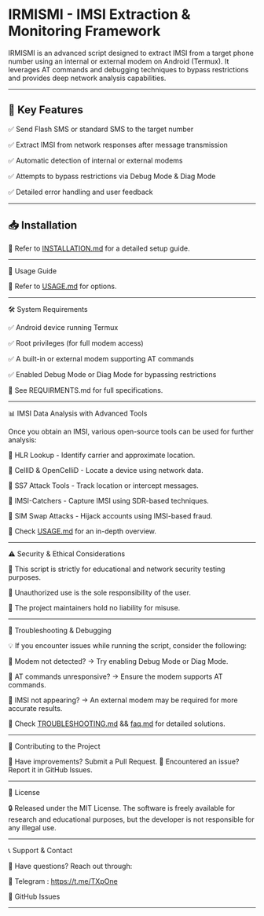 # IRMISMI - IMSI Extraction & Monitoring Framework  

IRMISMI is an advanced script designed to extract IMSI from a target phone number using an internal or external modem on Android (Termux). It leverages AT commands and debugging techniques to bypass restrictions and provides deep network analysis capabilities.  

---

## 📌 Key Features  

✅ Send Flash SMS or standard SMS to the target number  

✅ Extract IMSI from network responses after message transmission  

✅ Automatic detection of internal or external modems  

✅ Attempts to bypass restrictions via Debug Mode & Diag Mode  

✅ Detailed error handling and user feedback  

---

## 📥 Installation  


📖 Refer to [INSTALLATION.md](https://github.com/TX-One/IRMISMI/blob/main/INSTALLATION.md) for a detailed setup guide.


---

🚀 Usage Guide

📖 Refer to [USAGE.md](https://github.com/TX-One/IRMISMI/blob/main/USAGE.md) for options.


---

🛠 System Requirements

✅ Android device running Termux

✅ Root privileges (for full modem access)

✅ A built-in or external modem supporting AT commands

✅ Enabled Debug Mode or Diag Mode for bypassing restrictions

📖 See REQUIRMENTS.md for full specifications.


---

📊 IMSI Data Analysis with Advanced Tools

Once you obtain an IMSI, various open-source tools can be used for further analysis:

🔹 HLR Lookup - Identify carrier and approximate location.

🔹 CellID & OpenCelliD - Locate a device using network data.

🔹 SS7 Attack Tools - Track location or intercept messages.

🔹 IMSI-Catchers - Capture IMSI using SDR-based techniques.

🔹 SIM Swap Attacks - Hijack accounts using IMSI-based fraud.

📖 Check [USAGE.md](https://github.com/TX-One/IRMISMI/blob/main/USAGE.md) for an in-depth overview.


---

⚠️ Security & Ethical Considerations

🔴 This script is strictly for educational and network security testing purposes.

🔴 Unauthorized use is the sole responsibility of the user.

🔴 The project maintainers hold no liability for misuse.


---

🎯 Troubleshooting & Debugging

💡 If you encounter issues while running the script, consider the following:

🔹 Modem not detected? → Try enabling Debug Mode or Diag Mode.

🔹 AT commands unresponsive? → Ensure the modem supports AT commands.

🔹 IMSI not appearing? → An external modem may be required for more accurate results.

📖 Check [TROUBLESHOOTING.md](https://github.com/TX-One/IRMISMI/blob/main/TROUBLESHOOTING.md) && [faq.md](https://github.com/TX-One/IRMISMI/blob/main/faq.md) for detailed solutions.


---

🤝 Contributing to the Project

🔹 Have improvements? Submit a Pull Request.
🔹 Encountered an issue? Report it in GitHub Issues.


---

📜 License

🔒 Released under the MIT License. The software is freely available for research and educational purposes, but the developer is not responsible for any illegal use.


---

📞 Support & Contact

📢 Have questions? Reach out through:

🔹 Telegram : https://t.me/TXpOne

🔹 GitHub Issues

---
